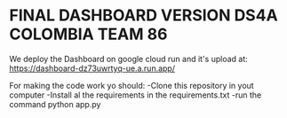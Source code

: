 # FINAL DASHBOARD VERSION DS4A COLOMBIA TEAM 86

We deploy the Dashboard on google cloud run and it's upload at:
https://dashboard-dz73uwrtyq-ue.a.run.app/

For making the code work yo should:
-Clone this repository in yout computer
-Install al the requirements in the requirements.txt 
-run the command python app.py

